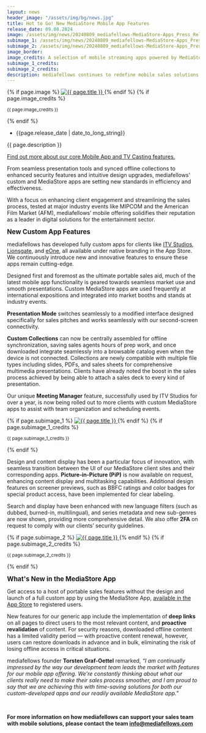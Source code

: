 ```yaml
---
layout: news
header_image: "/assets/img/bg/news.jpg"
title: Hot to Go! New MediaStore Mobile App Features
release_date: 09.08.2024
image: /assets/img/news/20240809_mediafellows-MediaStore-Apps_Press_Release.png
subimage_1: /assets/img/news/20240809_mediafellows-MediaStore-Apps_Press_Release_Custom-Apps.png
subimage_2: /assets/img/news/20240809_mediafellows-MediaStore-Apps_Press_Release_generic-app.png
image_border:
image_credits: A selection of mobile streaming apps powered by MediaStore
subimage_1_credits:    
subimage_2_credits:    
description: mediafellows continues to redefine mobile sales solutions with its innovative custom and white-label MediaStore apps, tailored to meet the evolving needs of leading entertainment clients through enriched display, security, and sales features.
---
```


<div class="row">
  <div class="col-xl-4 col-lg-4 col-md-12">
      <div class="s-details-img mb-30">
        {% if page.image %}
        <a href="{{ page.image }}" class="view">
          <img src="{{ page.image }}" alt="{{ page.title }}">  
        </a>
        {% endif %}
        {% if page.image_credits %}
        <p><small>{{ page.image_credits }}</small></p>
        {% endif %}
      </div>
  </div>
  <div class="col-xl-8 col-lg-8 col-md-12">
      <div class="service-details mb-40">
        <div class="meta-info">
            <ul>
                <li class="posts-time">{{page.release_date | date_to_long_string}}</li>
            </ul>
        </div>
        <p>{{ page.description }}</p>
        <p>
          <a target="blank" href="https://mediafellows.com/features/07_mobile#content">Find out more about our core Mobile App and TV Casting features.</a>
         </p>
         <p>
          From seamless presentation tools and synced offline collections to enhanced security features and intuitive design upgrades, mediafellows' custom and MediaStore apps are setting new standards in efficiency and effectiveness.   
        </p>
        <p>
          With a focus on enhancing client engagement and streamlining the sales process, tested at major industry events like MIPCOM and the American Film Market (AFM), mediafellows’ mobile offering solidifies their reputation as a leader in digital solutions for the entertainment sector.
      </p>
        </div>
  </div>
</div>
<div class="row">
<div class="col-xl-12 col-lg-12">
    <div class="service-details mb-40">
      <p>
        <strong><big>New Custom App Features</big></strong>         
      </p>
       <p>
        mediafellows has developed fully custom apps for clients like <a target="blank" href="https://apps.apple.com/gb/app/itv-studios-watch-anywhere/id1637023534">ITV Studios</a>, <a target="blank" href="https://apps.apple.com/de/app/lgtv-screeners/id6471593083">Lionsgate</a>, and <a target="blank" href="https://apps.apple.com/de/app/eone-preview/id6443721624">eOne</a>, all available under native branding in the App Store. We continuously introduce new and innovative features to ensure these apps remain cutting-edge.
      </p>
      <p>
        Designed first and foremost as the ultimate portable sales aid, much of the latest mobile app functionality is geared towards seamless market use and smooth presentations. Custom MediaStore apps are used frequently at international expositions and integrated into market booths and stands at industry events.
      </p>
    </div>
</div>
</div>
<div class="row">
<div class="col-xl-9 col-lg-9 col-md-12">
    <div class="service-details mb-40">
     <p>
        <strong>Presentation Mode</strong> switches seamlessly to a modified interface designed specifically for sales pitches and works seamlessly with our second-screen connectivity.
      </p>
      <p>
        <strong>Custom Collections</strong> can now be centrally assembled for offline synchronization, saving sales agents hours of prep work, and once downloaded integrate seamlessly into a browsable catalog even when the device is not connected. Collections are newly compatible with multiple file types including slides, PDFs, and sales sheets for comprehensive multimedia presentations. Clients have already noted the boost in the sales process achieved by being able to attach a sales deck to every kind of presentation.
      </p>
      <p>
        Our unique <strong>Meeting Manager</strong> feature, successfully used by ITV Studios for over a year, is now being rolled out to more clients with custom MediaStore apps to assist with team organization and scheduling events.
      </p>
    </div>
</div>

<div class="col-xl-3 col-lg-3 col-md-10">
  <div class="s-details-img mb-30">
    {% if page.subimage_1 %}
    <a href="{{ page.subimage_1 }}" class="view">
      <img class="float-right" src="{{ page.subimage_1 }}" alt="{{ page.title }}">  
    </a>
    {% endif %}
    {% if page.subimage_1_credits %}
    <p><small>{{ page.subimage_1_credits }}</small></p>
    {% endif %}
  </div>
</div>

<div class="col-xl-12 col-lg-12">
    <div class="service-details mb-40">
      <div class="meta-info">
      </div>
      <p>
        Design and content display has been a particular focus of innovation, with seamless transition between the UI of our MediaStore client sites and their corresponding apps. <strong>Picture-in-Picture (PiP)</strong> is now available on request, enhancing content display and multitasking capabilities. Additional design features on screener previews, such as BBFC ratings and color badges for special product access, have been implemented for clear labeling.         
      </p>
       <p>
        Search and display have been enhanced with new language filters (such as dubbed, burned-in, multilingual), and series metadata and new sub-genres are now shown, providing more comprehensive detail. We also offer <strong>2FA</strong> on request to comply with our clients’ security guidelines.
      </p>
    </div>
</div>
</div>
<div class="row">
<div class="col-xl-3 col-lg-3 col-md-10">
    <div class="s-details-img mb-30">
      {% if page.subimage_2 %}
      <a href="{{ page.subimage_2 }}" class="view">
        <img src="{{ page.subimage_2 }}" alt="{{ page.title }}">  
      </a>
      {% endif %}
      {% if page.subimage_2_credits %}
      <p><small>{{ page.subimage_2_credits }}</small></p>
      {% endif %}
    </div>
</div>
<div class="col-xl-9 col-lg-9 col-md-12">
    <div class="service-details mb-40">
      <div class="meta-info">
      </div>
      <p>
        <strong><big>What's New in the MediaStore App</big></strong>        
      </p>
      <p>
        Get access to a host of portable sales features without the design and launch of a full custom app by using the MediaStore App, <a target="blank" href="https://apps.apple.com/us/app/mediastore-generic-app/id1643153142">available in the App Store</a> to registered users.
      </p>
       <p>
        New features for our generic app include the implementation of <strong>deep links</strong> on all pages to direct users to the most relevant content, and <strong>proactive revalidation</strong> of content. For security reasons, downloaded offline content has a limited validity period  — with proactive content renewal, however, users can restore downloads in advance and in bulk, eliminating the risk of losing offline access in critical situations.
      </p>
      </div>
    </div>
  </div>
<div class="row">
  <div class="col-xl-12 col-lg-12">
      <div class="service-details mb-40">
        <p>
mediafellows founder <strong>Torsten Graf-Oettel</strong> remarked, <i>“I am continually impressed by the way our development team leads the market with features for our mobile app offering. We're constantly thinking about what our clients really need to make their sales process smoother, and I am proud to say that we are achieving this with time-saving solutions for both our custom-developed apps and our readily available MediaStore app.”</i>
        </p>
        <br>
        <p>
<strong>For more information on how mediafellows can support your sales team with mobile solutions, please contact the team <a href="mailto:info@mediafellows.com">info@mediafellows.com</a></strong>
        </p>
      </div>
  </div>
</div>
